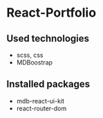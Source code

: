 # React-Portfolio
## Used technologies
- scss, css
- MDBoostrap
## Installed packages
- mdb-react-ui-kit
- react-router-dom

